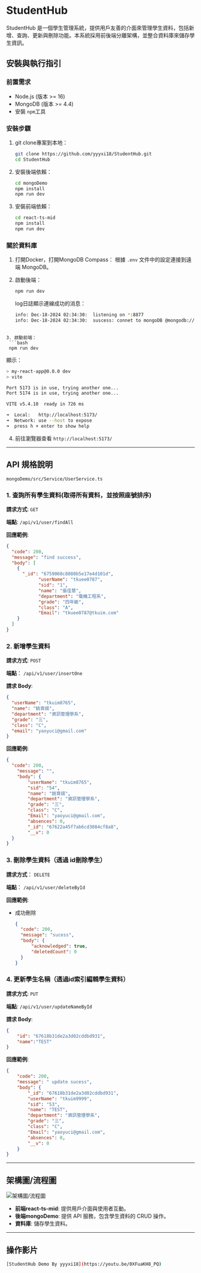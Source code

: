 # StudentHub

StudentHub 是一個學生管理系統，提供用戶友善的介面來管理學生資料，包括新增、查詢、更新與刪除功能。本系統採用前後端分離架構，並整合資料庫來儲存學生資訊。

## 安裝與執行指引

### 前置需求
- Node.js (版本 >= 16)
- MongoDB (版本 >= 4.4)
- 安裝 `npm`工具

### 安裝步驟
1. git clone專案到本地：
   ```bash
   git clone https://github.com/yyyxi18/StudentHub.git
   cd StudentHub
   ```

2. 安裝後端依賴：
   ```bash
   cd mongoDemo
   npm install
   npm run dev
   ```

3. 安裝前端依賴：
   ```bash
   cd react-ts-mid
   npm install
   npm run dev
   ```

### 關於資料庫
1. 打開Docker，打開MongoDB Compass：
   根據 `.env` 文件中的設定連接到遠端 MongoDB。

2. 啟動後端：
   ```bash
   npm run dev
   ```
   log日誌顯示連線成功的消息：
   ```bash
   info: Dec-18-2024 02:34:30: 	listening on *:8877
   info: Dec-18-2024 02:34:30: 	suscess: connet to mongoDB @mongodb://yyyxi:yyyxi411631269@127.0.0.1:27017/411631269
  ```

3. 啟動前端：
   ```bash
   npm run dev
   ```

   顯示：
   ```bash
   > my-react-app@0.0.0 dev
   > vite

   Port 5173 is in use, trying another one...
   Port 5174 is in use, trying another one...

   VITE v5.4.10  ready in 726 ms

  ➜  Local:   http://localhost:5173/
  ➜  Network: use --host to expose
  ➜  press h + enter to show help
  ```

  4. 前往瀏覽器查看 `http://localhost:5173/`

---

## API 規格說明
`mongoDemo/src/Service/UserService.ts`
### 1. 查詢所有學生資料(取得所有資料，並按照座號排序)

**請求方式**: `GET`

**端點**: `/api/v1/user/findAll`

**回應範例**:
```json
{
  "code": 200,
  "message": "find success",
  "body": [
    {
      "_id": "6759060c8080b5e17e4d101d",
            "userName": "tkuee0787",
            "sid": "1",
            "name": "張佳慧",
            "department": "電機工程系",
            "grade": "四年級",
            "class": "A",
            "Email": "tkuee0787@tkuim.com"
    }
  ]
}
```

### 2. 新增學生資料
**請求方式**: `POST`

**端點**： `/api/v1/user/insertOne`

**請求 Body**:
```json
{
  "userName": "tkuim8765",
  "name": "姚育祺",
  "department": "資訊管理學系",
  "grade": "三",
  "class": "C",
  "email": "yaoyuci@gmail.com"
}
```

**回應範例**:
```json
{
  "code": 200,
    "message": "",
    "body": {
        "userName": "tkuim8765",
        "sid": "54",
        "name": "姚育祺",
        "department": "資訊管理學系",
        "grade": "三",
        "class": "C",
        "Email": "yaoyuci@gmail.com",
        "absences": 0,
        "_id": "67622a45f7ab6cd3084cf8a8",
        "__v": 0
  }
}
```

### 3. 刪除學生資料（透過 id刪除學生）
**請求方式**： `DELETE`

**端點**： `/api/v1/user/deleteById`

**回應範例**:
- 成功刪除
  ```json
  {
    "code": 200,
    "message": "sucess",
    "body": {
        "acknowledged": true,
        "deletedCount": 0
    }
  }
  ```

### 4. 更新學生名稱（透過id索引編輯學生資料）
**請求方式**: `PUT`

**端點**: `/api/v1/user/updateNameById`

**請求 Body**:
```json
{
    "id": "67618b31de2a3d02cddbd931",
    "name":"TEST"
}
```

**回應範例**:
```json
{
    "code": 200,
    "message": " update sucess",
    "body": {
        "_id": "67618b31de2a3d02cddbd931",
        "userName": "tkuim9999",
        "sid": "53",
        "name": "TEST",
        "department": "資訊管理學系",
        "grade": "三",
        "class": "C",
        "Email": "yaoyuci@gmail.com",
        "absences": 0,
        "__v": 0
    }
}
```

---

## 架構圖/流程圖

![架構圖/流程圖](./image.jpg)

- **前端react-ts-mid**: 提供用戶介面與使用者互動。
- **後端mongoDemo**: 提供 API 服務，包含學生資料的 CRUD 操作。
- **資料庫**: 儲存學生資料。

---

## 操作影片

```bash
[StudentHub Demo By yyyxi18](https://youtu.be/0XFuaKH8_PQ)
```
